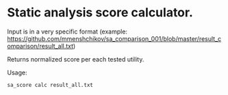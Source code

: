 # Static analysis score calculator.
Input is in a very specific format (example: https://github.com/mmenshchikov/sa_comparison_001/blob/master/result_comparison/result_all.txt)

Returns normalized score per each tested utility.


Usage:
```
sa_score calc result_all.txt
```

